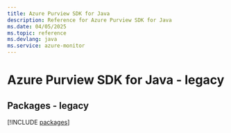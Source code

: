 ```yaml
---
title: Azure Purview SDK for Java
description: Reference for Azure Purview SDK for Java
ms.date: 04/05/2025
ms.topic: reference
ms.devlang: java
ms.service: azure-monitor
---
```

# Azure Purview SDK for Java - legacy
## Packages - legacy
[!INCLUDE [packages](purview-index.md)]